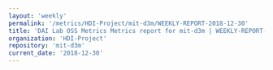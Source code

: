 ```yaml
---
layout: 'weekly'
permalink: '/metrics/HDI-Project/mit-d3m/WEEKLY-REPORT-2018-12-30'
title: 'DAI Lab OSS Metrics Metrics report for mit-d3m | WEEKLY-REPORT-2018-12-30'
organization: 'HDI-Project'
repository: 'mit-d3m'
current_date: '2018-12-30'
---
```

